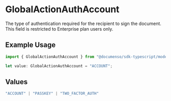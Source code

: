# GlobalActionAuthAccount

The type of authentication required for the recipient to sign the document. This field is restricted to Enterprise plan users only.

## Example Usage

```typescript
import { GlobalActionAuthAccount } from "@documenso/sdk-typescript/models/operations";

let value: GlobalActionAuthAccount = "ACCOUNT";
```

## Values

```typescript
"ACCOUNT" | "PASSKEY" | "TWO_FACTOR_AUTH"
```